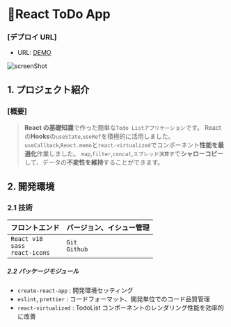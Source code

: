 # 📆React ToDo App

### [デプロイ URL]

- URL: [DEMO](https://react-study-roan.vercel.app/)

![screenShot](https://user-images.githubusercontent.com/80688093/222157021-53428b6b-e02d-4135-891c-25f3f69c5a6c.jpg)

## 1. プロジェクト紹介

### [概要]

> **React の基礎知識**で作った簡単な`Todo Listアプリケーション`です。
> React の**Hooks**の`useState`,`useRef`を積極的に活用しました。
> `useCallback`,`React.memo`と`react-virtualized`でコンポーネント**性能を最適化**作業しました。
> `map`,`filter`,`concat`,`スプレッド演算子`で**シャローコピー**して、データの**不変性を維持**することができます。

## 2. 開発環境

### 2.1 技術

| フロントエンド                         | バージョン、イシュー管理 |
| -------------------------------------- | ------------------------ |
| `React v18`<br>`sass`<br>`react-icons` | `Git`<br/>`Github`       |

##### 2.2 パッケージモジュール

- `create-react-app` : 開発環境セッティング
- `eslint`, `prettier` : コードフォーマット、開発単位でのコード品質管理
- `react-virtualized` : TodoList コンポーネントのレンダリング性能を効率的に改善
